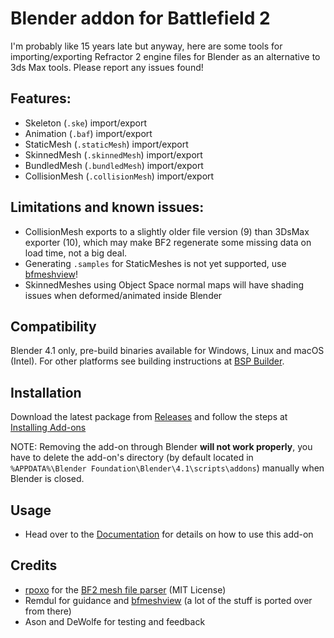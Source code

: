 # Blender addon for Battlefield 2
I'm probably like 15 years late but anyway, here are some tools for importing/exporting Refractor 2 engine files for Blender as an alternative to 3ds Max tools. Please report any issues found!

## Features:
- Skeleton (`.ske`) import/export
- Animation (`.baf`) import/export
- StaticMesh (`.staticMesh`) import/export
- SkinnedMesh (`.skinnedMesh`) import/export
- BundledMesh (`.bundledMesh`) import/export
- CollisionMesh (`.collisionMesh`) import/export

## Limitations and known issues:
- CollisionMesh exports to a slightly older file version (9) than 3DsMax exporter (10), which may make BF2 regenerate some missing data on load time, not a big deal.
- Generating `.samples` for StaticMeshes is not yet supported, use [bfmeshview](http://www.bytehazard.com/bfstuff/bfmeshview/)!
- SkinnedMeshes using Object Space normal maps will have shading issues when deformed/animated inside Blender

## Compatibility
Blender 4.1 only, pre-build binaries available for Windows, Linux and macOS (Intel). For other platforms see building instructions at [BSP Builder](bsp_builder/README.md).

## Installation
Download the latest package from [Releases](https://github.com/marekzajac97/bf2-blender/releases/latest) and follow the steps at [Installing Add-ons](https://docs.blender.org/manual/en/latest/editors/preferences/addons.html#installing-add-ons)

NOTE: Removing the add-on through Blender **will not work properly**, you have to delete the add-on's directory (by default located in `%APPDATA%\Blender Foundation\Blender\4.1\scripts\addons`) manually when Blender is closed.

## Usage
- Head over to the [Documentation](docs/README.md) for details on how to use this add-on

## Credits
- [rpoxo](https://github.com/rpoxo) for the [BF2 mesh file parser](https://github.com/rpoxo/bf2mesh) (MIT License)
- Remdul for guidance and [bfmeshview](http://www.bytehazard.com/bfstuff/bfmeshview/) (a lot of the stuff is ported over from there)
- Ason and DeWolfe for testing and feedback
